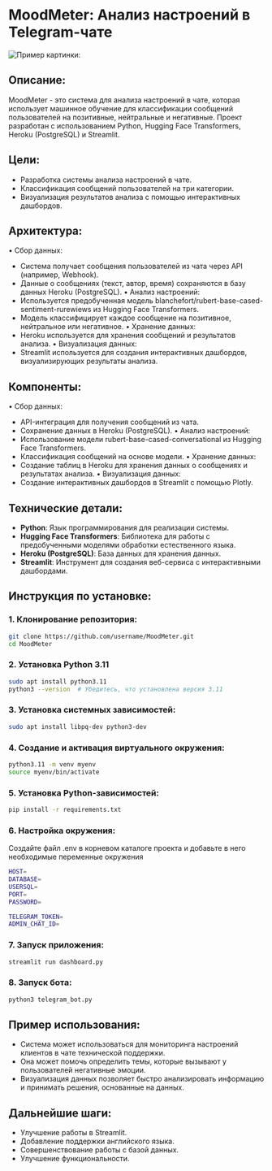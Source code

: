 # MoodMeter: Анализ настроений в Telegram-чате

![Пример картинки:](https://i.ibb.co/3c6XswK/image.png)

## Описание:

MoodMeter - это система для анализа настроений в чате, которая использует машинное обучение для классификации сообщений пользователей на позитивные, нейтральные и негативные. Проект разработан с использованием Python, Hugging Face Transformers, Heroku (PostgreSQL) и Streamlit.

## Цели:

* Разработка системы анализа настроений в чате.
* Классификация сообщений пользователей на три категории.
* Визуализация результатов анализа с помощью интерактивных дашбордов.

## Архитектура:

• Сбор данных:
  * Система получает сообщения пользователей из чата через API (например, Webhook).
  * Данные о сообщениях (текст, автор, время) сохраняются в базу данных Heroku (PostgreSQL).
• Анализ настроений:
  * Используется предобученная модель blanchefort/rubert-base-cased-sentiment-rurewiews из Hugging Face Transformers.
  * Модель классифицирует каждое сообщение на позитивное, нейтральное или негативное.
• Хранение данных:
  * Heroku используется для хранения сообщений и результатов анализа.
• Визуализация данных:
  * Streamlit используется для создания интерактивных дашбордов, визуализирующих результаты анализа.

## Компоненты:

• Сбор данных:
  * API-интеграция для получения сообщений из чата.
  * Сохранение данных в Heroku (PostgreSQL).
• Анализ настроений:
  * Использование модели rubert-base-cased-conversational из Hugging Face Transformers.
  * Классификация сообщений на основе модели.
• Хранение данных:
  * Создание таблиц в Heroku для хранения данных о сообщениях и результатах анализа.
• Визуализация данных:
  * Создание интерактивных дашбордов в Streamlit с помощью Plotly.

## Технические детали:

* **Python**: Язык программирования для реализации системы.
* **Hugging Face Transformers**: Библиотека для работы с предобученными моделями обработки естественного языка.
* **Heroku (PostgreSQL)**: База данных для хранения данных.
* **Streamlit**: Инструмент для создания веб-сервиса с интерактивными дашбордами.

## Инструкция по установке:

### 1. Клонирование репозитория:

```bash
git clone https://github.com/username/MoodMeter.git
cd MoodMeter
```

### 2. Установка Python 3.11

```bash
sudo apt install python3.11
python3 --version  # Убедитесь, что установлена версия 3.11
```

### 3. Установка системных зависимостей:

```bash
sudo apt install libpq-dev python3-dev
```

### 4. Создание и активация виртуального окружения:

```bash
python3.11 -m venv myenv
source myenv/bin/activate
```

### 5. Установка Python-зависимостей:

```bash
pip install -r requirements.txt
```

### 6. Настройка окружения:

Создайте файл .env в корневом каталоге проекта и добавьте в него необходимые переменные окружения

```bash
HOST=
DATABASE=
USERSQL=
PORT=
PASSWORD=

TELEGRAM_TOKEN=
ADMIN_CHAT_ID=
```

### 7. Запуск приложения:

```bash
streamlit run dashboard.py
```

### 8. Запуск бота:

```bash
python3 telegram_bot.py
```

## Пример использования:

* Система может использоваться для мониторинга настроений клиентов в чате технической поддержки.
* Она может помочь определить темы, которые вызывают у пользователей негативные эмоции.
* Визуализация данных позволяет быстро анализировать информацию и принимать решения, основанные на данных.

## Дальнейшие шаги:

* Улучшение работы в Streamlit.
* Добавление поддержки английского языка.
* Совершенствование работы с базой данных.
* Улучшение функциональности.